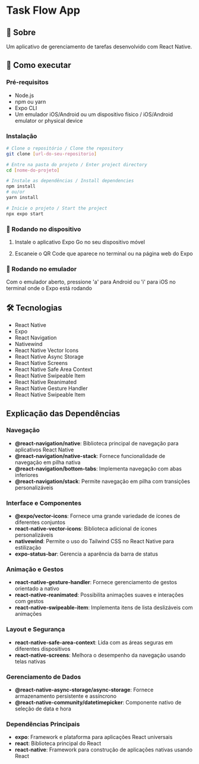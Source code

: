 # Task Flow App

## 📱 Sobre

Um aplicativo de gerenciamento de tarefas desenvolvido com React Native.

## 🚀 Como executar

### Pré-requisitos

- Node.js
- npm ou yarn
- Expo CLI
- Um emulador iOS/Android ou um dispositivo físico / iOS/Android emulator or physical device

### Instalação

```bash
# Clone o repositório / Clone the repository
git clone [url-do-seu-repositorio]

# Entre na pasta do projeto / Enter project directory
cd [nome-do-projeto]

# Instale as dependências / Install dependencies
npm install
# ou/or
yarn install

# Inicie o projeto / Start the project
npx expo start
```

### 📱 Rodando no dispositivo
1. Instale o aplicativo Expo Go no seu dispositivo móvel

2. Escaneie o QR Code que aparece no terminal ou na página web do Expo

### 🔧 Rodando no emulador

Com o emulador aberto, pressione 'a' para Android ou 'i' para iOS no terminal onde o Expo está rodando


## 🛠️ Tecnologias

- React Native
- Expo
- React Navigation
- Nativewind
- React Native Vector Icons
- React Native Async Storage
- React Native Screens
- React Native Safe Area Context
- React Native Swipeable Item
- React Native Reanimated
- React Native Gesture Handler
- React Native Swipeable Item

## Explicação das Dependências

### Navegação
- **@react-navigation/native**: Biblioteca principal de navegação para aplicativos React Native
- **@react-navigation/native-stack**: Fornece funcionalidade de navegação em pilha nativa
- **@react-navigation/bottom-tabs**: Implementa navegação com abas inferiores
- **@react-navigation/stack**: Permite navegação em pilha com transições personalizáveis

### Interface e Componentes
- **@expo/vector-icons**: Fornece uma grande variedade de ícones de diferentes conjuntos
- **react-native-vector-icons**: Biblioteca adicional de ícones personalizáveis
- **nativewind**: Permite o uso do Tailwind CSS no React Native para estilização
- **expo-status-bar**: Gerencia a aparência da barra de status

### Animação e Gestos
- **react-native-gesture-handler**: Fornece gerenciamento de gestos orientado a nativo
- **react-native-reanimated**: Possibilita animações suaves e interações com gestos
- **react-native-swipeable-item**: Implementa itens de lista deslizáveis com animações

### Layout e Segurança
- **react-native-safe-area-context**: Lida com as áreas seguras em diferentes dispositivos
- **react-native-screens**: Melhora o desempenho da navegação usando telas nativas

### Gerenciamento de Dados
- **@react-native-async-storage/async-storage**: Fornece armazenamento persistente e assíncrono
- **@react-native-community/datetimepicker**: Componente nativo de seleção de data e hora

### Dependências Principais
- **expo**: Framework e plataforma para aplicações React universais
- **react**: Biblioteca principal do React
- **react-native**: Framework para construção de aplicações nativas usando React